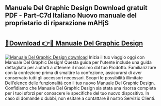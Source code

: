 ## Manuale Del Graphic Design Download gratuit PDF - Part-C7d Italiano Nuovo manuale del proprietario di riparazione mAHjS

# <h2><a href="http://dffcqg.blite.top/?on=Manuale+Del+Graphic+Design">🔗Download 👉🔴 Manuale Del Graphic Design</a></h2>

[![Manuale Del Graphic Design download](https://i.imgur.com/lujVjoI.png)](http://dffcqg.blite.top/?on=Manuale+Del+Graphic+Design)
Inizia il tuo viaggio oggi con Manuale Del Graphic Design! Questa guida per l'utente include una guida dettagliata per aiutarti a ottenere il massimo dal tuo Prodotto. Familiarizzare con la confezione prima di smaltire la confezione, assicurarsi di aver conservato tutti gli accessori necessari. Scopri le possibilità illimitate Dell'elenco delle funzionalità con il tuo nuovo Manuale Del Graphic Design. Confidiamo che Manuale Del Graphic Design sia stata una risorsa completa per i tuoi sforzi per conoscere le specifiche del tuo nuovo dispositivo. In caso di domande o dubbi, non esitare a contattare il nostro Servizio Clienti.
